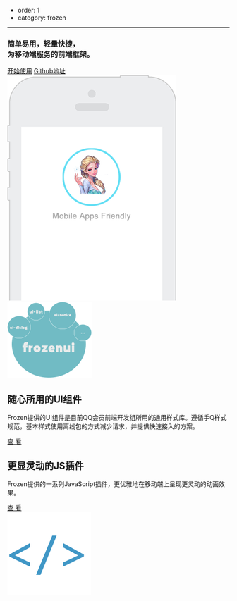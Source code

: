 - order: 1
- category: frozen

---

<link rel="stylesheet" type="text/css" href="/static/index.css">

<div class="fr-banner">
	<div class="fr-banner-content">
		<div class="fr-banner-info">
			<h3>简单易用，轻量快捷，<br/>为移动端服务的前端框架。</h3>
			<a href="docs/start.html">开始使用</a>
			<a href="https://github.com/frozenui/" target="_blank">Github地址</a>
		</div>
		<img src="static/phone.png" class="fr-banner-ph">
	</div>
</div>
<div class="fr-content">
	<div class="fr-item">
		<img src="static/ui.png" alt="frozenui">
		<div class="fr-item-info fr-frozenui">
			<h2>随心所用的UI组件</h2>
			<p>Frozen提供的UI组件是目前QQ会员前端开发组所用的通用样式库。遵循手Q样式规范，基本样式使用离线包的方式减少请求，并提供快速接入的方案。</p>
			<a href="/baseui">查 看</a>
		</div>
	</div>
	<div class="fr-item">
		<div class="fr-item-info fr-frozenjs">
			<h2>更显灵动的JS插件</h2>
			<p>Frozen提供的一系列JavaScript插件，更优雅地在移动端上呈现更灵动的动画效果。</p>
			<a href="/frozenjs">查 看</a>
		</div>
		<img src="static/js.png" alt="frozenjs" class="fr-frozenjs-img">
	</div>
</div>


